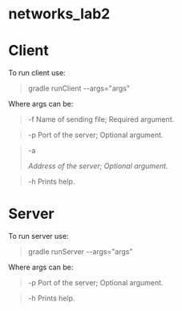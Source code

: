 # networks_lab2

# Client

To run client use:
>gradle runClient --args="args"

Where args can be: 
> -f <filename>
Name of sending file; Required argument.

> -p <port>
Port of the server; Optional argument.

> -a <address>
Address of the server; Optional argument.
  
> -h
Prints help.

# Server  

To run server use:
  
>gradle runServer --args="args"

Where args can be: 
  
> -p <port>
Port of the server; Optional argument.
  
> -h
Prints help.
